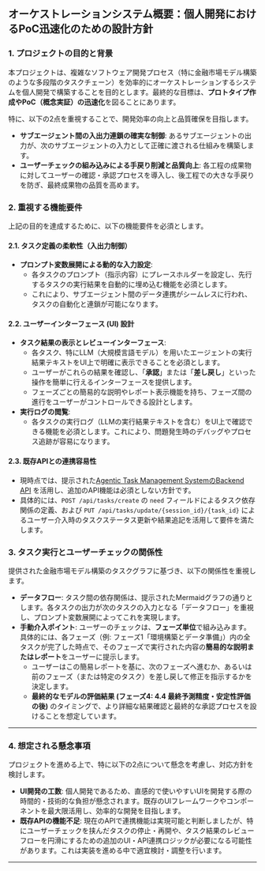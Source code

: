 ## オーケストレーションシステム概要：個人開発におけるPoC迅速化のための設計方針

### 1\. プロジェクトの目的と背景

本プロジェクトは、複雑なソフトウェア開発プロセス（特に金融市場モデル構築のような多段階のタスクチェーン）を効率的にオーケストレーションするシステムを個人開発で構築することを目的とします。最終的な目標は、**プロトタイプ作成やPoC（概念実証）の迅速化**を図ることにあります。

特に、以下の2点を重視することで、開発効率の向上と品質確保を目指します。

  * **サブエージェント間の入出力連鎖の確実な制御**: あるサブエージェントの出力が、次のサブエージェントの入力として正確に渡される仕組みを構築します。
  * **ユーザーチェックの組み込みによる手戻り削減と品質向上**: 各工程の成果物に対してユーザーの確認・承認プロセスを導入し、後工程での大きな手戻りを防ぎ、最終成果物の品質を高めます。

### 2\. 重視する機能要件

上記の目的を達成するために、以下の機能要件を必須とします。

#### 2.1. タスク定義の柔軟性（入出力制御）

  * **プロンプト変数展開による動的な入力設定**:
      * 各タスクのプロンプト（指示内容）にプレースホルダーを設定し、先行するタスクの実行結果を自動的に埋め込む機能を必須とします。
      * これにより、サブエージェント間のデータ連携がシームレスに行われ、タスクの自動化と連鎖が可能になります。

#### 2.2. ユーザーインターフェース (UI) 設計

  * **タスク結果の表示とレビューインターフェース**:
      * 各タスク、特にLLM（大規模言語モデル）を用いたエージェントの実行結果テキストをUI上で明確に表示できることを必須とします。
      * ユーザーがこれらの結果を確認し、「**承認**」または「**差し戻し**」といった操作を簡単に行えるインターフェースを提供します。
      * フェーズごとの簡易的な説明やレポート表示機能を持ち、フェーズ間の進行をユーザーがコントロールできる設計とします。
  * **実行ログの閲覧**:
      * 各タスクの実行ログ（LLMの実行結果テキストを含む）をUI上で確認できる機能を必須とします。これにより、問題発生時のデバッグやプロセス追跡が容易になります。

#### 2.3. 既存APIとの連携容易性

  * 現時点では、提示された[Agentic Task Management SystemのBackend API](https://www.google.com/search?q=https://github.com/hi-ok/backend-for-agentic-task-management-system/blob/main/docs/api.md) を活用し、追加のAPI機能は必須としない方針です。
  * 具体的には、`POST /api/tasks/create` の `need` フィールドによるタスク依存関係の定義、および `PUT /api/tasks/update/{session_id}/{task_id}` によるユーザー介入時のタスクステータス更新や結果追記を活用して要件を満たします。

### 3\. タスク実行とユーザーチェックの関係性

提供された金融市場モデル構築のタスクグラフに基づき、以下の関係性を重視します。

  * **データフロー**: タスク間の依存関係は、提示されたMermaidグラフの通りとします。各タスクの出力が次のタスクの入力となる「データフロー」を重視し、プロンプト変数展開によってこれを実現します。
  * **手動介入ポイント**: ユーザーのチェックは、**フェーズ単位**で組み込みます。具体的には、各フェーズ（例: フェーズ1「環境構築とデータ準備」）内の全タスクが完了した時点で、そのフェーズで実行された内容の**簡易的な説明またはレポート**をユーザーに提示します。
      * ユーザーはこの簡易レポートを基に、次のフェーズへ進むか、あるいは前のフェーズ（または特定のタスク）を差し戻して修正を指示するかを決定します。
      * **最終的なモデルの評価結果 (フェーズ4: 4.4 最終予測精度・安定性評価の後)** のタイミングで、より詳細な結果確認と最終的な承認プロセスを設けることを想定しています。

-----

### 4\. 想定される懸念事項

プロジェクトを進める上で、特に以下の2点について懸念を考慮し、対応方針を検討します。

  * **UI開発の工数**: 個人開発であるため、直感的で使いやすいUIを開発する際の時間的・技術的な負担が懸念されます。既存のUIフレームワークやコンポーネントを最大限活用し、効率的な開発を目指します。
  * **既存APIの機能不足**: 現在のAPIで連携機能は実現可能と判断しましたが、特にユーザーチェックを挟んだタスクの停止・再開や、タスク結果のレビューフローを円滑にするための追加のUI・API連携ロジックが必要になる可能性があります。これは実装を進める中で適宜検討・調整を行います。

-----